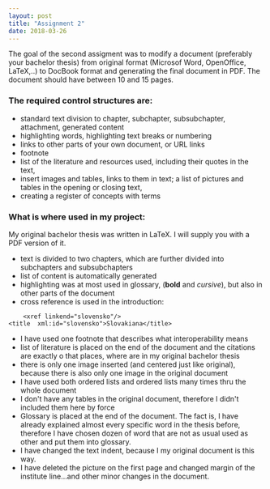 ```yaml
---
layout: post
title: "Assignment 2"
date: 2018-03-26
---
```



The goal of the second assigment was to modify a document (preferably your bachelor thesis) from original format (Microsof Word, OpenOffice, LaTeX,..) to DocBook format and generating the final document in PDF. The document should have between 10 and 15 pages.

### The required control structures are:

+ standard text division to chapter, subchapter, subsubchapter, attachment, generated content
+ highlighting words, highlighting text breaks or numbering
+ links to other parts of your own document, or URL links
+ footnote
+ list of the literature and resources used, including their quotes in the text,
+ insert images and tables, links to them in text; a list of pictures and tables in the opening or closing text,
+ creating a register of concepts with terms

### What is where used in my project:
My original bachelor thesis was written in LaTeX. I will supply you with a PDF version of it.
+ text is divided to two chapters, which are further divided into subchapters and subsubchapters
+ list of content is automatically generated
+ highlighting was at most used in glossary, (__bold__ and _cursive_), but also in other parts of the document
+ cross reference is used in the introduction:

```
    <xref linkend="slovensko"/>
<title  xml:id="slovensko">Slovakiana</title>    
```
+ I have used one footnote that describes what interoperability means
+ list of literature is placed on the end of the document and the citations are exactly o that places, where are in my original bachelor thesis
+ there is only one image inserted (and centered just like original), because there is also only one image in the original document
+ I have used both ordered lists and ordered lists many times thru the whole document
+ I don't have any tables in the original document, therefore I didn't included them here by force
+ Glossary is placed at the end of the document. The fact is, I have already explained almost every specific word in the thesis before, therefore I have chosen dozen of word that are not as usual used as other and put them into glossary.
+ I have changed the text indent, because I my original document is this way.
+ I have deleted the picture on the first page and changed margin of the institute line...and other minor changes in the document.
